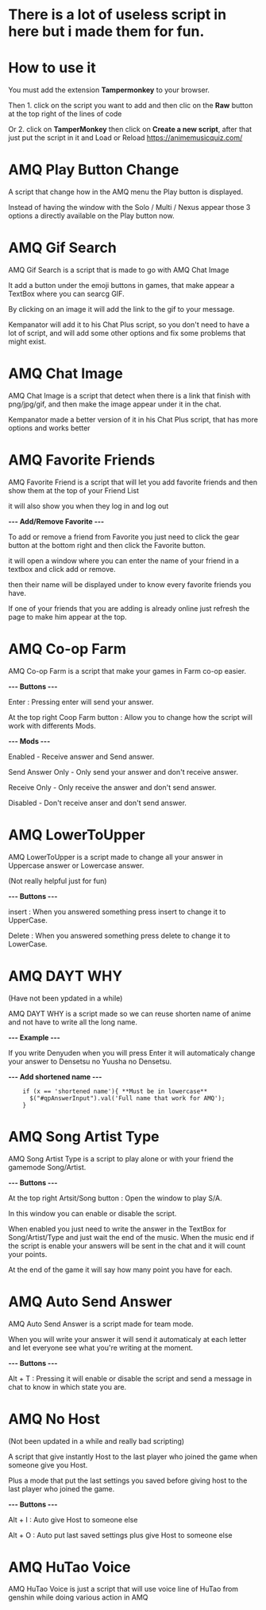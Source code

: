 # There is a lot of useless script in here but i made them for fun.

# How to use it

You must add the extension **Tampermonkey** to your browser. 

Then 1. click on the script you want to add and then clic on the **Raw** button at the top right of the lines of code

Or 2. click on **TamperMonkey** then click on **Create a new script**, after that just put the script in it and Load or Reload https://animemusicquiz.com/

# AMQ Play Button Change

A script that change how in the AMQ menu the Play button is displayed.

Instead of having the window with the Solo / Multi / Nexus appear those 3 options a directly available on the Play button now.

# AMQ Gif Search

AMQ Gif Search is a script that is made to go with AMQ Chat Image

It add a button under the emoji buttons in games, that make appear a TextBox where you can searcg GIF.

By clicking on an image it will add the link to the gif to your message.

Kempanator will add it to his Chat Plus script, so you don't need to have a lot of script, and will add some other options and fix some problems that might exist.

# AMQ Chat Image

AMQ Chat Image is a script that detect when there is a link that finish with png/jpg/gif, and then make the image appear under it in the chat.

Kempanator made a better version of it in his Chat Plus script, that has more options and works better

# AMQ Favorite Friends

AMQ Favorite Friend is a script that will let you add favorite friends and then show them at the top of your Friend List

it will also show you when they log in and log out

**--- Add/Remove Favorite ---**

To add or remove a friend from Favorite you just need to click the gear button at the bottom right and then click the Favorite button.

it will open a window where you can enter the name of your friend in a textbox and click add or remove.

then their name will be displayed under to know every favorite friends you have.

If one of your friends that you are adding is already online just refresh the page to make him appear at the top.

# AMQ Co-op Farm

AMQ Co-op Farm is a script that make your games in Farm co-op easier.

**--- Buttons ---**

Enter : Pressing enter will send your answer.

At the top right Coop Farm button : Allow you to change how the script will work with differents Mods.

**--- Mods ---**

Enabled             - Receive answer and Send answer.

Send Answer Only    - Only send your answer and don't receive answer.

Receive Only        - Only receive the answer and don't send answer.

Disabled            - Don't receive anser and don't send answer.

# AMQ LowerToUpper

AMQ LowerToUpper is a script made to change all your answer in Uppercase answer or Lowercase answer.

(Not really helpful just for fun)

**--- Buttons ---**

insert : When you answered something press insert to change it to UpperCase.

Delete : When you answered something press delete to change it to LowerCase.

# AMQ DAYT WHY

(Have not been ypdated in a while)

AMQ DAYT WHY is a script made so we can reuse shorten name of anime and not have to write all the long name.

**--- Example ---**

If you write Denyuden when you will press Enter it will automaticaly change your answer to Densetsu no Yuusha no Densetsu.

**--- Add shortened name ---**

        if (x == 'shortened name'){ **Must be in lowercase**
          $("#qpAnswerInput").val('Full name that work for AMQ');
        }

# AMQ Song Artist Type

AMQ Song Artist Type is a script to play alone or with your friend the gamemode Song/Artist.

**--- Buttons ---**

At the top right Artsit/Song button : Open the window to play S/A.

In this window you can enable or disable the script.

When enabled you just need to write the answer in the TextBox for Song/Artist/Type and just wait the end of the music.
When the music end if the script is enable your answers will be sent in the chat and it will count your points.

At the end of the game it will say how many point you have for each.

# AMQ Auto Send Answer

AMQ Auto Send Answer is a script made for team mode.

When you will write your answer it will send it automaticaly at each letter and let everyone see what you're writing at the moment.

**--- Buttons ---**

Alt + T : Pressing it will enable or disable the script and send a message in chat to know in which state you are.

# AMQ No Host

(Not been updated in a while and really bad scripting)

A script that give instantly Host to the last player who joined the game when someone give you Host.

Plus a mode that put the last settings you saved before giving host to the last player who joined the game.

**--- Buttons ---**

Alt + I : Auto give Host to someone else

Alt + O : Auto put last saved settings plus give Host to someone else

# AMQ HuTao Voice

AMQ HuTao Voice is just a script that will use voice line of HuTao from genshin while doing various action in AMQ
